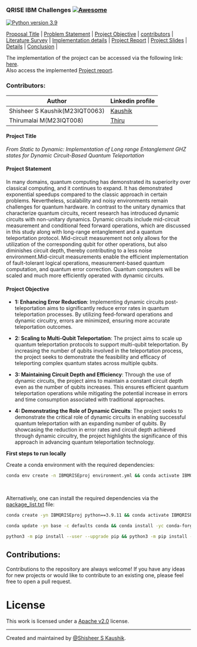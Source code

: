 ### QRISE IBM Challenges [![Awesome](https://cdn.rawgit.com/sindresorhus/awesome/d7305f38d29fed78fa85652e3a63e154dd8e8829/media/badge.svg)](https://github.com/sindresorhus/awesome)

[![Python version 3.9](https://img.shields.io/badge/python-v3.9-brightgreen)](https://docs.python.org/3/whatsnew/3.9.html)

[Proposal Title](#proposal-title) | [Problem Statement](#problem-statement) | [Project Objective](#project-objective) | [contributors](#contributors) | [Literature Survey](literature_survey.md) | [Implementation details](austism) | [Project Report](prompt/report.pdf) | [Project Slides](prompt/ppt.pdf) | [Details](https://youtu.be/uIKkJragaoU?si=E95tmCCPxxCMWNke) | [Conclusion](#conclusion) |

The implementation of the project can be accessed via the following link: [here](Implementation/notebook).<br>
Also access the implemented [Project report](austism/penn.ipynb).

### Contributors:

| Author           | Linkedin profile                                 |
|------------------|-------------------------------------------------|
| Shisheer S Kaushik(M23IQT0063) | [Kaushik](https://www.linkedin.com/in/shisheerkaushik24/) | 
| Thirumalai M(M23IQT008)| [Thiru](https://www.linkedin.com/in/m-thirumalai/?originalSubdomain=in)| 
                                                      
#### Project Title

*From Static to Dynamic: Implementation of Long range Entanglement GHZ states for Dynamic Circuit-Based Quantum Teleportation*

#### Project Statement

In many domains, quantum computing has demonstrated its superiority over classical computing, and it continues to expand. It has demonstrated exponential speedups compared to the classic approach in certain problems. Nevertheless, scalability and noisy environments remain challenges for quantum hardware. In contrast to the unitary dynamics that characterize quantum circuits, recent research has introduced dynamic circuits with non-unitary dynamics. Dynamic circuits include mid-circuit measurement and conditional feed forward operations, which are discussed in this study along with long-range entanglement and a quantum teleportation protocol. Mid-circuit measurement not only allows for the utilization of the corresponding qubit for other operations, but also diminishes circuit depth, thereby contributing to a less noise environment.Mid-circuit measurements enable the efficient implementation of fault-tolerant logical operations, measurement-based quantum computation, and quantum error correction. Quantum computers will be scaled and much more efficiently operated with dynamic circuits.

#### Project Objective

- **1: Enhancing Error Reduction**: Implementing dynamic circuits post-teleportation aims to significantly reduce error rates in quantum teleportation processes. By utilizing feed-forward operations and dynamic circuitry, errors are minimized, ensuring more accurate teleportation outcomes.

- **2: Scaling to Multi-Qubit Teleportation**: The project aims to scale up quantum teleportation protocols to support multi-qubit teleportation. By increasing the number of qubits involved in the teleportation process, the project seeks to demonstrate the feasibility and efficacy of teleporting complex quantum states across multiple qubits.

- **3: Maintaining Circuit Depth and Efficiency**: Through the use of dynamic circuits, the project aims to maintain a constant circuit depth even as the number of qubits increases. This ensures efficient quantum teleportation operations while mitigating the potential increase in errors and time consumption associated with traditional approaches.

- **4: Demonstrating the Role of Dynamic Circuits**: The project seeks to demonstrate the critical role of dynamic circuits in enabling successful quantum teleportation with an expanding number of qubits. By showcasing the reduction in error rates and circuit depth achieved through dynamic circuitry, the project highlights the significance of this approach in advancing quantum teleportation technology.


**First steps to run locally**

Create a conda environment with the required dependencies:
```bash
conda env create -n IBMQRISEproj environment.yml && conda activate IBMQRISEproj
```
<br>
  
Alternatively, one can install the required dependencies via the [package_list.txt](package_list.txt) file:
```bash
conda create -yn IBMQRISEproj python==3.9.11 && conda activate IBMQRISEproj
```
```bash
conda update -yn base -c defaults conda && conda install -yc conda-forge pip==22.1.2
```
```bash
python3 -m pip install --user --upgrade pip && python3 -m pip install -r requirements.txt
```

## Contributions:
Contributions to the repository are always welcome! If you have any ideas for new projects or would like to contribute to an existing one, please feel free to open a pull request.

# License

This work is licensed under a [Apache v2.0](LICENSE) license.

<hr>

Created and maintained by [@Shisheer S Kaushik][1].

[1]: https://github.com/ShisheerKauhik24
